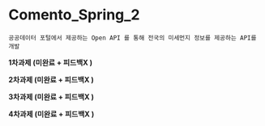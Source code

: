 # Comento_Spring_2
```
공공데이터 포털에서 제공하는 Open API 를 통해 전국의 미세먼지 정보를 제공하는 API를 개발
```

  
**1차과제 (미완료 + 피드백X )**  
  
**2차과제 (미완료 + 피드백X )**  
  
**3차과제 (미완료 + 피드백X )**  
  
**4차과제 (미완료 + 피드백X )**  
